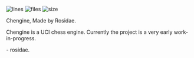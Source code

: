 ![lines](https://img.shields.io/tokei/lines/github/rosidae/chengine)
![files](https://img.shields.io/github/directory-file-count/rosidae/chengine)
![size](https://img.shields.io/github/languages/code-size/rosidae/chengine)

Chengine, Made by Rosidae.

Chengine is a UCI chess engine.
Currently the project is a very early work-in-progress.


\- rosidae.
